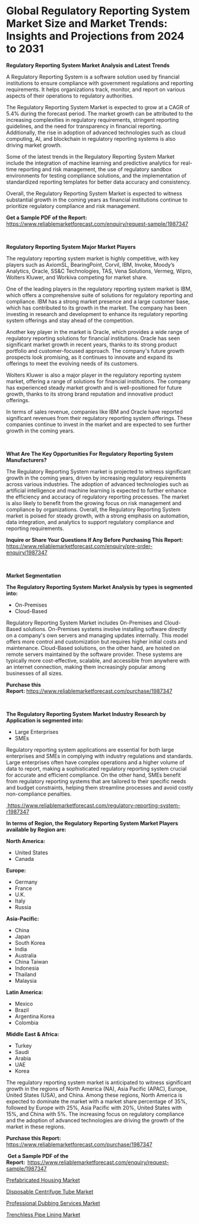 <p><h1>Global Regulatory Reporting System Market Size and Market Trends: Insights and Projections from 2024 to 2031</h1></p><p><strong>Regulatory Reporting System Market Analysis and Latest Trends</strong></p>
<p><p>A Regulatory Reporting System is a software solution used by financial institutions to ensure compliance with government regulations and reporting requirements. It helps organizations track, monitor, and report on various aspects of their operations to regulatory authorities.</p><p>The Regulatory Reporting System Market is expected to grow at a CAGR of 5.4% during the forecast period. The market growth can be attributed to the increasing complexities in regulatory requirements, stringent reporting guidelines, and the need for transparency in financial reporting. Additionally, the rise in adoption of advanced technologies such as cloud computing, AI, and blockchain in regulatory reporting systems is also driving market growth.</p><p>Some of the latest trends in the Regulatory Reporting System Market include the integration of machine learning and predictive analytics for real-time reporting and risk management, the use of regulatory sandbox environments for testing compliance solutions, and the implementation of standardized reporting templates for better data accuracy and consistency.</p><p>Overall, the Regulatory Reporting System Market is expected to witness substantial growth in the coming years as financial institutions continue to prioritize regulatory compliance and risk management.</p></p>
<p><strong>Get a Sample PDF of the Report:&nbsp;</strong> <a href="https://www.reliablemarketforecast.com/enquiry/request-sample/1987347">https://www.reliablemarketforecast.com/enquiry/request-sample/1987347</a></p>
<p>&nbsp;</p>
<p><strong>Regulatory Reporting System Major Market Players</strong></p>
<p><p>The regulatory reporting system market is highly competitive, with key players such as AxiomSL, BearingPoint, Corvil, IBM, Invoke, Moody’s Analytics, Oracle, SS&C Technologies, TAS, Vena Solutions, Vermeg, Wipro, Wolters Kluwer, and Workiva competing for market share. </p><p>One of the leading players in the regulatory reporting system market is IBM, which offers a comprehensive suite of solutions for regulatory reporting and compliance. IBM has a strong market presence and a large customer base, which has contributed to its growth in the market. The company has been investing in research and development to enhance its regulatory reporting system offerings and stay ahead of the competition.</p><p>Another key player in the market is Oracle, which provides a wide range of regulatory reporting solutions for financial institutions. Oracle has seen significant market growth in recent years, thanks to its strong product portfolio and customer-focused approach. The company's future growth prospects look promising, as it continues to innovate and expand its offerings to meet the evolving needs of its customers.</p><p>Wolters Kluwer is also a major player in the regulatory reporting system market, offering a range of solutions for financial institutions. The company has experienced steady market growth and is well-positioned for future growth, thanks to its strong brand reputation and innovative product offerings.</p><p>In terms of sales revenue, companies like IBM and Oracle have reported significant revenues from their regulatory reporting system offerings. These companies continue to invest in the market and are expected to see further growth in the coming years.</p></p>
<p>&nbsp;</p>
<p><strong>What Are The Key Opportunities For Regulatory Reporting System Manufacturers?</strong></p>
<p><p>The Regulatory Reporting System market is projected to witness significant growth in the coming years, driven by increasing regulatory requirements across various industries. The adoption of advanced technologies such as artificial intelligence and machine learning is expected to further enhance the efficiency and accuracy of regulatory reporting processes. The market is also likely to benefit from the growing focus on risk management and compliance by organizations. Overall, the Regulatory Reporting System market is poised for steady growth, with a strong emphasis on automation, data integration, and analytics to support regulatory compliance and reporting requirements.</p></p>
<p><strong>Inquire or Share Your Questions If Any Before Purchasing This Report:</strong> <a href="https://www.reliablemarketforecast.com/enquiry/pre-order-enquiry/1987347">https://www.reliablemarketforecast.com/enquiry/pre-order-enquiry/1987347</a></p>
<p>&nbsp;</p>
<p><strong>Market Segmentation</strong></p>
<p><strong>The Regulatory Reporting System Market Analysis by types is segmented into:</strong></p>
<p><ul><li>On-Premises</li><li>Cloud-Based</li></ul></p>
<p><p>Regulatory Reporting System Market includes On-Premises and Cloud-Based solutions. On-Premises systems involve installing software directly on a company's own servers and managing updates internally. This model offers more control and customization but requires higher initial costs and maintenance. Cloud-Based solutions, on the other hand, are hosted on remote servers maintained by the software provider. These systems are typically more cost-effective, scalable, and accessible from anywhere with an internet connection, making them increasingly popular among businesses of all sizes.</p></p>
<p><strong>Purchase this Report:&nbsp;</strong><a href="https://www.reliablemarketforecast.com/purchase/1987347">https://www.reliablemarketforecast.com/purchase/1987347</a></p>
<p>&nbsp;</p>
<p><strong>The Regulatory Reporting System Market Industry Research by Application is segmented into:</strong></p>
<p><ul><li>Large Enterprises</li><li>SMEs</li></ul></p>
<p><p>Regulatory reporting system applications are essential for both large enterprises and SMEs in complying with industry regulations and standards. Large enterprises often have complex operations and a higher volume of data to report, making a sophisticated regulatory reporting system crucial for accurate and efficient compliance. On the other hand, SMEs benefit from regulatory reporting systems that are tailored to their specific needs and budget constraints, helping them streamline processes and avoid costly non-compliance penalties.</p></p>
<p><a href="https://www.reliablemarketforecast.com/regulatory-reporting-system-r1987347">&nbsp;https://www.reliablemarketforecast.com/regulatory-reporting-system-r1987347</a></p>
<p><strong>In terms of Region, the Regulatory Reporting System Market Players available by Region are:</strong></p>
<p>
    <p> <strong> North America: </strong>
        <ul>
            <li>United States</li>
            <li>Canada</li>
        </ul>
        </p> 
    <p> <strong> Europe: </strong>
        <ul>
            <li>Germany</li>
            <li>France</li>
            <li>U.K.</li>
            <li>Italy</li>
            <li>Russia</li>
        </ul>
        </p> 
    <p> <strong> Asia-Pacific: </strong>
        <ul>
            <li>China</li>
            <li>Japan</li>
            <li>South Korea</li>
            <li>India</li>
            <li>Australia</li>
            <li>China Taiwan</li>
            <li>Indonesia</li>
            <li>Thailand</li>
            <li>Malaysia</li>
        </ul>
        </p> 
    <p> <strong> Latin America: </strong>
        <ul>
            <li>Mexico</li>
            <li>Brazil</li>
            <li>Argentina Korea</li>
            <li>Colombia</li>
        </ul>
        </p> 
    <p> <strong> Middle East & Africa: </strong>
        <ul>
            <li>Turkey</li>
            <li>Saudi</li>
            <li>Arabia</li>
            <li>UAE</li>
            <li>Korea</li>
        </ul>
    </p>
    </p>
<p><p>The regulatory reporting system market is anticipated to witness significant growth in the regions of North America (NA), Asia Pacific (APAC), Europe, United States (USA), and China. Among these regions, North America is expected to dominate the market with a market share percentage of 35%, followed by Europe with 25%, Asia Pacific with 20%, United States with 15%, and China with 5%. The increasing focus on regulatory compliance and the adoption of advanced technologies are driving the growth of the market in these regions.</p></p>
<p><strong>Purchase this Report: </strong><a href="https://www.reliablemarketforecast.com/purchase/1987347">https://www.reliablemarketforecast.com/purchase/1987347</a></p>
<p>&nbsp;<strong>Get a Sample PDF of the Report:&nbsp;&nbsp;</strong><a href="https://www.reliablemarketforecast.com/enquiry/request-sample/1987347">https://www.reliablemarketforecast.com/enquiry/request-sample/1987347</a></p>
<p><strong></strong></p>
<p><p><a href="https://www.linkedin.com/pulse/global-prefabricated-housing-market-size-trends-analysis-q8xxf">Prefabricated Housing Market</a></p><p><a href="https://www.linkedin.com/pulse/disposable-centrifuge-tube-market-size-share-trends-analysis-12woe">Disposable Centrifuge Tube Market</a></p><p><a href="https://github.com/btwcqfvq34/Market-Research-Report-List-1/blob/main/professional-dubbing-services-market.md">Professional Dubbing Services Market</a></p><p><a href="https://github.com/nicoletavirag/Market-Research-Report-List-4/blob/main/trenchless-pipe-lining-market.md">Trenchless Pipe Lining Market</a></p></p>